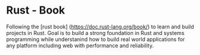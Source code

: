 # Rust - Book
Following the [rust book] (https://doc.rust-lang.org/book/) to learn and build projects in Rust.
Goal is to build a strong foundation in Rust and systems programming while understanind how to build real world applications for any platform including web with performance and reliability.
